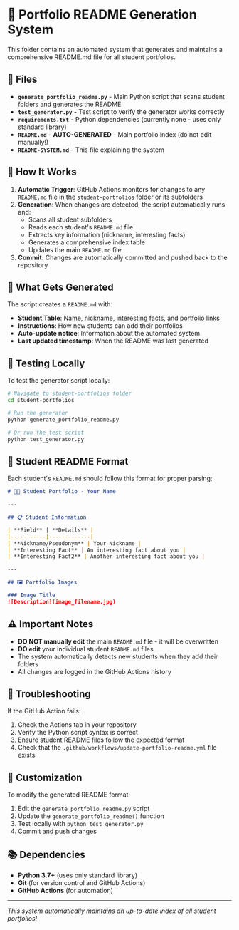 # 🚀 Portfolio README Generation System

This folder contains an automated system that generates and maintains a comprehensive README.md file for all student portfolios.

## 📁 Files

- **`generate_portfolio_readme.py`** - Main Python script that scans student folders and generates the README
- **`test_generator.py`** - Test script to verify the generator works correctly
- **`requirements.txt`** - Python dependencies (currently none - uses only standard library)
- **`README.md`** - **AUTO-GENERATED** - Main portfolio index (do not edit manually!)
- **`README-SYSTEM.md`** - This file explaining the system

## 🔄 How It Works

1. **Automatic Trigger**: GitHub Actions monitors for changes to any `README.md` file in the `student-portfolios` folder or its subfolders
2. **Generation**: When changes are detected, the script automatically runs and:
   - Scans all student subfolders
   - Reads each student's `README.md` file
   - Extracts key information (nickname, interesting facts)
   - Generates a comprehensive index table
   - Updates the main `README.md` file
3. **Commit**: Changes are automatically committed and pushed back to the repository

## 🎯 What Gets Generated

The script creates a `README.md` with:
- **Student Table**: Name, nickname, interesting facts, and portfolio links
- **Instructions**: How new students can add their portfolios
- **Auto-update notice**: Information about the automated system
- **Last updated timestamp**: When the README was last generated

## 🧪 Testing Locally

To test the generator script locally:

```bash
# Navigate to student-portfolios folder
cd student-portfolios

# Run the generator
python generate_portfolio_readme.py

# Or run the test script
python test_generator.py
```

## 📝 Student README Format

Each student's `README.md` should follow this format for proper parsing:

```markdown
# 👨‍🎓 Student Portfolio - Your Name

---

## 📋 Student Information

| **Field** | **Details** |
|-----------|-------------|
| **Nickname/Pseudonym** | Your Nickname |
| **Interesting Fact** | An interesting fact about you |
| **Interesting Fact2** | Another interesting fact about you |

---

## 🖼️ Portfolio Images

### Image Title
![Description](image_filename.jpg)
```

## ⚠️ Important Notes

- **DO NOT manually edit** the main `README.md` file - it will be overwritten
- **DO edit** your individual student `README.md` files
- The system automatically detects new students when they add their folders
- All changes are logged in the GitHub Actions history

## 🐛 Troubleshooting

If the GitHub Action fails:
1. Check the Actions tab in your repository
2. Verify the Python script syntax is correct
3. Ensure student README files follow the expected format
4. Check that the `.github/workflows/update-portfolio-readme.yml` file exists

## 🔧 Customization

To modify the generated README format:
1. Edit the `generate_portfolio_readme.py` script
2. Update the `generate_portfolio_readme()` function
3. Test locally with `python test_generator.py`
4. Commit and push changes

## 📚 Dependencies

- **Python 3.7+** (uses only standard library)
- **Git** (for version control and GitHub Actions)
- **GitHub Actions** (for automation)

---

*This system automatically maintains an up-to-date index of all student portfolios!*
